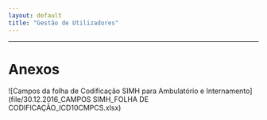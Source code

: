 ```yaml
---
layout: default
title: "Gestão de Utilizadores"
---
```



---

<div id="anexos"></div>

# Anexos

![Campos da folha de Codificação SIMH para Ambulatório e Internamento] (file/30.12.2016_CAMPOS SIMH_FOLHA DE CODIFICAÇÃO_ICD10CMPCS.xlsx)

